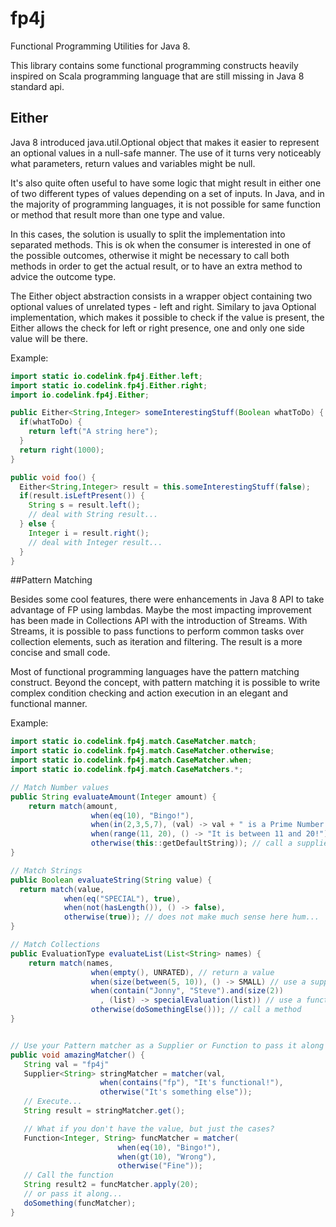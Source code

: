 # fp4j
Functional Programming Utilities for Java 8.

This library contains some functional programming constructs heavily inspired on Scala programming language that are still missing in Java 8 standard api.

## Either
Java 8 introduced java.util.Optional object that makes it easier to represent an optional values in a null-safe manner. The use of it turns very noticeably what parameters, return values and variables might be null. 

It's also quite often useful to have some logic that might result in either one of two different types of values depending on a set of inputs. In Java, and in the majority of programming languages, it is not possible for same function or method that result more than one type and value.

In this cases, the solution is usually to split the implementation into separated methods. This is ok when the consumer is interested in one of the possible outcomes, otherwise it might be necessary to call both methods in order to get the actual result, or to have an extra method to advice the outcome type.

The Either object abstraction consists in a wrapper object containing two optional values of unrelated types - left and right. Similary to  java Optional implementation, which makes it possible to check if the value is present, the Either allows the check for left or right presence, one and only one side value will be there.

Example:
```java
import static io.codelink.fp4j.Either.left;
import static io.codelink.fp4j.Either.right;
import io.codelink.fp4j.Either;

public Either<String,Integer> someInterestingStuff(Boolean whatToDo) {
  if(whatToDo) {
    return left("A string here");
  }
  return right(1000);
}

public void foo() {
  Either<String,Integer> result = this.someInterestingStuff(false);
  if(result.isLeftPresent()) {
    String s = result.left();
    // deal with String result...
  } else {
    Integer i = result.right();
    // deal with Integer result...
  }
}
```

##Pattern Matching

  Besides some cool features, there were enhancements in Java 8 API to take advantage of FP using lambdas. Maybe the most impacting improvement has been made in Collections API with the introduction of Streams. With Streams, it is possible to pass functions to perform common tasks over collection elements, such as iteration and filtering. The result is a more concise and small code.

Most of functional programming languages have the pattern matching construct. Beyond the concept, with pattern matching it is possible to write complex condition checking and action execution in an elegant and functional manner. 

Example:

```java
import static io.codelink.fp4j.match.CaseMatcher.match;
import static io.codelink.fp4j.match.CaseMatcher.otherwise;
import static io.codelink.fp4j.match.CaseMatcher.when;
import static io.codelink.fp4j.match.CaseMatchers.*;

// Match Number values
public String evaluateAmount(Integer amount) {
	return match(amount,
				  when(eq(10), "Bingo!"),
				  when(in(2,3,5,7), (val) -> val + " is a Prime Number!"),
				  when(range(11, 20), () -> "It is between 11 and 20!"),
				  otherwise(this::getDefaultString)); // call a supplier for String val
}

// Match Strings
public Boolean evaluateString(String value) {
  return match(value,
            when(eq("SPECIAL"), true),
            when(not(hasLength()), () -> false),
            otherwise(true)); // does not make much sense here hum...
}

// Match Collections
public EvaluationType evaluateList(List<String> names) {
	return match(names,
				  when(empty(), UNRATED), // return a value
				  when(size(between(5, 10)), () -> SMALL) // use a supplier
				  when(contain("Jonny", "Steve").and(size(2))
				  	, (list) -> specialEvaluation(list)) // use a function
				  otherwise(doSomethingElse())); // call a method
}


// Use your Pattern matcher as a Supplier or Function to pass it along and call later!!!
public void amazingMatcher() {
   String val = "fp4j"
   Supplier<String> stringMatcher = matcher(val,
					when(contains("fp"), "It's functional!"),
					otherwise("It's something else"));
   // Execute...
   String result = stringMatcher.get();

   // What if you don't have the value, but just the cases?
   Function<Integer, String> funcMatcher = matcher(
						when(eq(10), "Bingo!"),
						when(gt(10), "Wrong"),
						otherwise("Fine"));
   // Call the function
   String result2 = funcMatcher.apply(20);
   // or pass it along...
   doSomething(funcMatcher);
}

```
